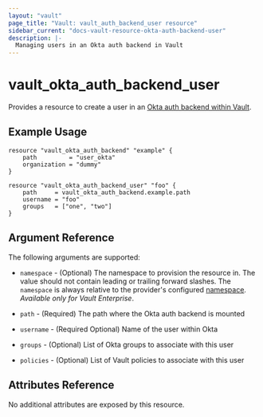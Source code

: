 ```yaml
---
layout: "vault"
page_title: "Vault: vault_auth_backend_user resource"
sidebar_current: "docs-vault-resource-okta-auth-backend-user"
description: |-
  Managing users in an Okta auth backend in Vault
---
```


# vault\_okta\_auth\_backend\_user

Provides a resource to create a user in an
[Okta auth backend within Vault](https://www.vaultproject.io/docs/auth/okta.html).

## Example Usage

```hcl
resource "vault_okta_auth_backend" "example" {
    path         = "user_okta"
    organization = "dummy"
}

resource "vault_okta_auth_backend_user" "foo" {
    path     = vault_okta_auth_backend.example.path
    username = "foo"
    groups   = ["one", "two"]
}
```

## Argument Reference

The following arguments are supported:

* `namespace` - (Optional) The namespace to provision the resource in.
  The value should not contain leading or trailing forward slashes.
  The `namespace` is always relative to the provider's configured [namespace](../index.html#namespace).
   *Available only for Vault Enterprise*.

* `path` - (Required) The path where the Okta auth backend is mounted

* `username` - (Required Optional) Name of the user within Okta

* `groups` - (Optional) List of Okta groups to associate with this user

* `policies` - (Optional) List of Vault policies to associate with this user

## Attributes Reference

No additional attributes are exposed by this resource.
